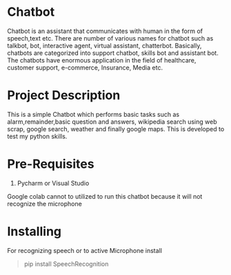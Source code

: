 # Chatbot
Chatbot is an assistant that communicates with human in the form of speech,text etc. There are number of various names for chatbot such as talkbot, bot, interactive agent, virtual assistant, chatterbot. Basically, chatbots are categorized into support chatbot, skills bot and assistant bot. The chatbots have enormous application in the field of healthcare, customer support, e-commerce, Insurance, Media etc.

# Project Description
This is a simple Chatbot which performs basic tasks such as alarm,remainder,basic question and answers, wikipedia search using web scrap, google search, weather and finally google maps. This is developed to test my python skills.

# Pre-Requisites
1) Pycharm or Visual Studio
   
Google colab cannot to utilized to run this chatbot because it will not recognize the microphone
   
# Installing
For recognizing speech or to active Microphone install 
> pip install SpeechRecognition

  

